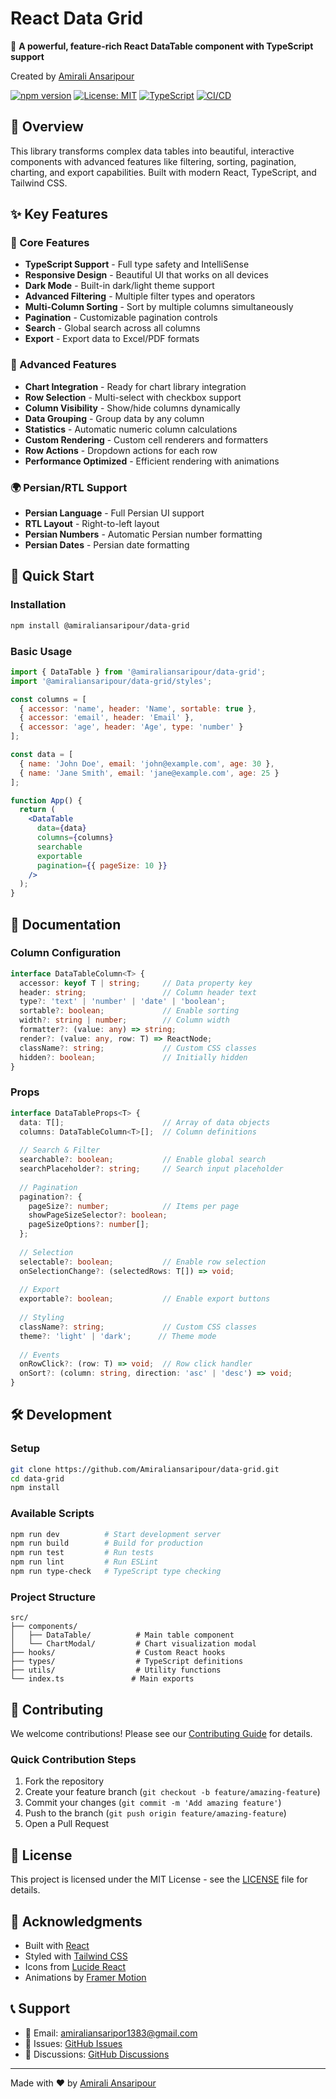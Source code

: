 # React Data Grid

🚀 **A powerful, feature-rich React DataTable component with TypeScript support**

Created by [Amirali Ansaripour](https://github.com/Amiraliansaripour)

[![npm version](https://badge.fury.io/js/%40amiraliansaripour%2Fdata-grid.svg)](https://badge.fury.io/js/%40amiraliansaripour%2Fdata-grid)
[![License: MIT](https://img.shields.io/badge/License-MIT-yellow.svg)](https://opensource.org/licenses/MIT)
[![TypeScript](https://img.shields.io/badge/%3C%2F%3E-TypeScript-%230074c1.svg)](http://www.typescriptlang.org/)
[![CI/CD](https://github.com/AMSeify/data-grid/actions/workflows/ci-cd.yml/badge.svg)](https://github.com/AMSeify/data-grid/actions/workflows/ci-cd.yml)

## 🌟 Overview

This library transforms complex data tables into beautiful, interactive components with advanced features like filtering, sorting, pagination, charting, and export capabilities. Built with modern React, TypeScript, and Tailwind CSS.

## ✨ Key Features

### 🎯 Core Features
- **TypeScript Support** - Full type safety and IntelliSense
- **Responsive Design** - Beautiful UI that works on all devices
- **Dark Mode** - Built-in dark/light theme support
- **Advanced Filtering** - Multiple filter types and operators
- **Multi-Column Sorting** - Sort by multiple columns simultaneously
- **Pagination** - Customizable pagination controls
- **Search** - Global search across all columns
- **Export** - Export data to Excel/PDF formats

### 🚀 Advanced Features
- **Chart Integration** - Ready for chart library integration
- **Row Selection** - Multi-select with checkbox support
- **Column Visibility** - Show/hide columns dynamically
- **Data Grouping** - Group data by any column
- **Statistics** - Automatic numeric column calculations
- **Custom Rendering** - Custom cell renderers and formatters
- **Row Actions** - Dropdown actions for each row
- **Performance Optimized** - Efficient rendering with animations

### 🌍 Persian/RTL Support
- **Persian Language** - Full Persian UI support
- **RTL Layout** - Right-to-left layout
- **Persian Numbers** - Automatic Persian number formatting
- **Persian Dates** - Persian date formatting

## 🚀 Quick Start

### Installation

```bash
npm install @amiraliansaripour/data-grid
```

### Basic Usage

```jsx
import { DataTable } from '@amiraliansaripour/data-grid';
import '@amiraliansaripour/data-grid/styles';

const columns = [
  { accessor: 'name', header: 'Name', sortable: true },
  { accessor: 'email', header: 'Email' },
  { accessor: 'age', header: 'Age', type: 'number' }
];

const data = [
  { name: 'John Doe', email: 'john@example.com', age: 30 },
  { name: 'Jane Smith', email: 'jane@example.com', age: 25 }
];

function App() {
  return (
    <DataTable 
      data={data} 
      columns={columns}
      searchable
      exportable
      pagination={{ pageSize: 10 }}
    />
  );
}
```

## 📖 Documentation

### Column Configuration

```typescript
interface DataTableColumn<T> {
  accessor: keyof T | string;     // Data property key
  header: string;                 // Column header text
  type?: 'text' | 'number' | 'date' | 'boolean';
  sortable?: boolean;             // Enable sorting
  width?: string | number;        // Column width
  formatter?: (value: any) => string;
  render?: (value: any, row: T) => ReactNode;
  className?: string;             // Custom CSS classes
  hidden?: boolean;               // Initially hidden
}
```

### Props

```typescript
interface DataTableProps<T> {
  data: T[];                      // Array of data objects
  columns: DataTableColumn<T>[];  // Column definitions
  
  // Search & Filter
  searchable?: boolean;           // Enable global search
  searchPlaceholder?: string;     // Search input placeholder
  
  // Pagination
  pagination?: {
    pageSize?: number;            // Items per page
    showPageSizeSelector?: boolean;
    pageSizeOptions?: number[];
  };
  
  // Selection
  selectable?: boolean;           // Enable row selection
  onSelectionChange?: (selectedRows: T[]) => void;
  
  // Export
  exportable?: boolean;           // Enable export buttons
  
  // Styling
  className?: string;             // Custom CSS classes
  theme?: 'light' | 'dark';      // Theme mode
  
  // Events
  onRowClick?: (row: T) => void;  // Row click handler
  onSort?: (column: string, direction: 'asc' | 'desc') => void;
}
```

## 🛠️ Development

### Setup

```bash
git clone https://github.com/Amiraliansaripour/data-grid.git
cd data-grid
npm install
```

### Available Scripts

```bash
npm run dev          # Start development server
npm run build        # Build for production
npm run test         # Run tests
npm run lint         # Run ESLint
npm run type-check   # TypeScript type checking
```

### Project Structure

```
src/
├── components/
│   ├── DataTable/          # Main table component
│   └── ChartModal/         # Chart visualization modal
├── hooks/                  # Custom React hooks
├── types/                  # TypeScript definitions
├── utils/                  # Utility functions
└── index.ts               # Main exports
```

## 🤝 Contributing

We welcome contributions! Please see our [Contributing Guide](CONTRIBUTING.md) for details.

### Quick Contribution Steps

1. Fork the repository
2. Create your feature branch (`git checkout -b feature/amazing-feature`)
3. Commit your changes (`git commit -m 'Add amazing feature'`)
4. Push to the branch (`git push origin feature/amazing-feature`)
5. Open a Pull Request

## 📄 License

This project is licensed under the MIT License - see the [LICENSE](LICENSE) file for details.

## 🙏 Acknowledgments

- Built with [React](https://reactjs.org/)
- Styled with [Tailwind CSS](https://tailwindcss.com/)
- Icons from [Lucide React](https://lucide.dev/)
- Animations by [Framer Motion](https://www.framer.com/motion/)

## 📞 Support

- 📧 Email: [amiraliansaripor1383@gmail.com](mailto:amiraliansaripor1383@gmail.com)
- 🐛 Issues: [GitHub Issues](https://github.com/Amiraliansaripour/data-grid/issues)
- 💬 Discussions: [GitHub Discussions](https://github.com/Amiraliansaripour/data-grid/discussions)

---

Made with ❤️ by [Amirali Ansaripour](https://github.com/Amiraliansaripour)
